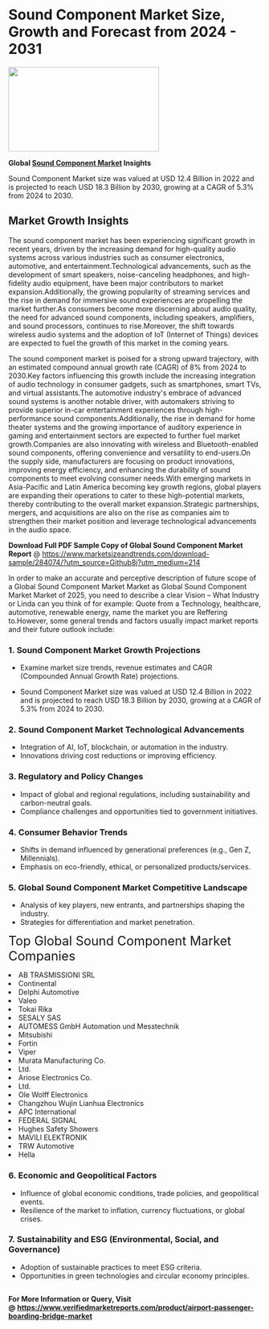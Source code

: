 <H1>Sound Component Market Size, Growth and Forecast from 2024 - 2031</H1><img class="aligncenter size-medium wp-image-584254" src="https://thirdeyenews.in/wp-content/uploads/2024/09/Global-Market-Research-300x168.jpeg" alt="" width="300" height="168" /><p><strong>Global&nbsp;<a href="https://www.marketsizeandtrends.com/download-sample/284074/?utm_source=Github8j?utm_medium=214">Sound Component Market</a> Insights</strong></p><p>Sound Component Market size was valued at USD 12.4 Billion in 2022 and is projected to reach USD 18.3 Billion by 2030, growing at a CAGR of 5.3% from 2024 to 2030.</p><p><h2>Market Growth Insights</h2> <p>The sound component market has been experiencing significant growth in recent years, driven by the increasing demand for high-quality audio systems across various industries such as consumer electronics, automotive, and entertainment.Technological advancements, such as the development of smart speakers, noise-canceling headphones, and high-fidelity audio equipment, have been major contributors to market expansion.Additionally, the growing popularity of streaming services and the rise in demand for immersive sound experiences are propelling the market further.As consumers become more discerning about audio quality, the need for advanced sound components, including speakers, amplifiers, and sound processors, continues to rise.Moreover, the shift towards wireless audio systems and the adoption of IoT (Internet of Things) devices are expected to fuel the growth of this market in the coming years.</p> <p>The sound component market is poised for a strong upward trajectory, with an estimated compound annual growth rate (CAGR) of 8% from 2024 to 2030.Key factors influencing this growth include the increasing integration of audio technology in consumer gadgets, such as smartphones, smart TVs, and virtual assistants.The automotive industry's embrace of advanced sound systems is another notable driver, with automakers striving to provide superior in-car entertainment experiences through high-performance sound components.Additionally, the rise in demand for home theater systems and the growing importance of auditory experience in gaming and entertainment sectors are expected to further fuel market growth.Companies are also innovating with wireless and Bluetooth-enabled sound components, offering convenience and versatility to end-users.On the supply side, manufacturers are focusing on product innovations, improving energy efficiency, and enhancing the durability of sound components to meet evolving consumer needs.With emerging markets in Asia-Pacific and Latin America becoming key growth regions, global players are expanding their operations to cater to these high-potential markets, thereby contributing to the overall market expansion.Strategic partnerships, mergers, and acquisitions are also on the rise as companies aim to strengthen their market position and leverage technological advancements in the audio space.<p><span class=""><strong>Download Full PDF Sample Copy of Global Sound Component Market Report</strong> @ <a href="https://www.marketsizeandtrends.com/download-sample/284074/?utm_source=Github8j?utm_medium=214" target="_blank">https://www.marketsizeandtrends.com/download-sample/284074/?utm_source=Github8j?utm_medium=214</a></span></p><p>In order to make an accurate and perceptive description of future scope of a Global&nbsp;Sound Component Market Market as Global&nbsp;Sound Component Market Market of 2025, you need to describe a clear Vision &ndash; What Industry or Linda can you think of for example: Quote from a Technology, healthcare, automotive, renewable energy, name the market you are Reffering to.However, some general trends and factors usually impact market reports and their future outlook include:</p><h3>1.&nbsp;<strong>Sound Component Market Growth Projections</strong></h3><ul><li>Examine market size trends, revenue estimates and CAGR (Compounded Annual Growth Rate) projections.</li><li><p>Sound Component Market size was valued at USD 12.4 Billion in 2022 and is projected to reach USD 18.3 Billion by 2030, growing at a CAGR of 5.3% from 2024 to 2030.</p></li></ul><h3>2.&nbsp;<strong>Sound Component Market Technological Advancements</strong></h3><ul><li>Integration of AI, IoT, blockchain, or automation in the industry.</li><li>Innovations driving cost reductions or improving efficiency.</li></ul><h3>3.&nbsp;<strong>Regulatory and Policy Changes</strong></h3><ul><li>Impact of global and regional regulations, including sustainability and carbon-neutral goals.</li><li>Compliance challenges and opportunities tied to government initiatives.</li></ul><h3>4.&nbsp;<strong>Consumer Behavior Trends</strong></h3><ul><li>Shifts in demand influenced by generational preferences (e.g., Gen Z, Millennials).</li><li>Emphasis on eco-friendly, ethical, or personalized products/services.</li></ul><h3>5.&nbsp;<strong>Global Sound Component Market Competitive Landscape</strong></h3><ul><li>Analysis of key players, new entrants, and partnerships shaping the industry.</li><li>Strategies for differentiation and market penetration.</li></ul><p data-pm-slice="1 1 []"><span style="color: inherit; font-family: inherit; font-size: 25px;">Top Global Sound Component Market Companies</span></p><div class="" data-test-id=""><p><li>AB TRASMISSIONI SRL</li><li> Continental</li><li> Delphi Automotive</li><li> Valeo</li><li> Tokai Rika</li><li> SESALY SAS</li><li> AUTOMESS GmbH Automation und Messtechnik</li><li> Mitsubishi</li><li> Fortin</li><li> Viper</li><li> Murata Manufacturing Co.</li><li> Ltd.</li><li> Ariose Electronics Co.</li><li> Ltd.</li><li> Ole Wolff Electronics</li><li> Changzhou Wujin Lianhua Electronics</li><li> APC International</li><li> FEDERAL SIGNAL</li><li> Hughes Safety Showers</li><li> MAVILI ELEKTRONIK</li><li> TRW Automotive</li><li> Hella</li></p></div><h3>6.&nbsp;<strong>Economic and Geopolitical Factors</strong></h3><ul><li>Influence of global economic conditions, trade policies, and geopolitical events.</li><li>Resilience of the market to inflation, currency fluctuations, or global crises.</li></ul><h3>7.&nbsp;<strong>Sustainability and ESG (Environmental, Social, and Governance)</strong></h3><ul><li>Adoption of sustainable practices to meet ESG criteria.</li><li>Opportunities in green technologies and circular economy principles.</li></ul><h2><strong style="font-size: 14px;">For More Information or Query, Visit @&nbsp;</strong><a style="background-color: #ffffff; font-size: 14px;" href="https://www.marketsizeandtrends.com/report/sound-component-market/" target="_blank">https://www.verifiedmarketreports.com/product/airport-passenger-boarding-bridge-market</a></h2>